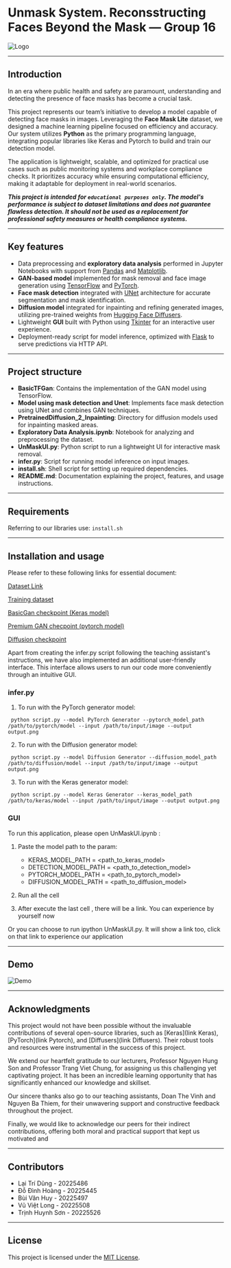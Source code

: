 # Unmask System. Reconsstructing Faces Beyond the Mask — Group 16


![Logo](https://github.com/user-attachments/assets/9f9680e0-e058-4fa0-983c-972cb8ba9451)

***


## Introduction

In an era where public health and safety are paramount, understanding and detecting the presence of face masks has become a crucial task.

This project represents our team’s initiative to develop a model capable of detecting face masks in images. Leveraging the **Face Mask Lite** dataset, we designed a machine learning pipeline focused on efficiency and accuracy. Our system utilizes **Python** as the primary programming language, integrating popular libraries like Keras and Pytorch to build and train our detection model.

The application is lightweight, scalable, and optimized for practical use cases such as public monitoring systems and workplace compliance checks. It prioritizes accuracy while ensuring computational efficiency, making it adaptable for deployment in real-world scenarios.

***This project is intended for `educational purposes only`. The model's performance is subject to dataset limitations and does not guarantee flawless detection. It should not be used as a replacement for professional safety measures or health compliance systems.***

***


## Key features

- Data preprocessing and **exploratory data analysis** performed in Jupyter Notebooks with support from [Pandas](https://pandas.pydata.org/) and [Matplotlib](https://matplotlib.org/).
- **GAN-based model** implemented for mask removal and face image generation using [TensorFlow](https://www.tensorflow.org/) and [PyTorch](https://pytorch.org/).
- **Face mask detection** integrated with [UNet](https://arxiv.org/abs/1505.04597) architecture for accurate segmentation and mask identification.
- **Diffusion model** integrated for inpainting and refining generated images, utilizing pre-trained weights from [Hugging Face Diffusers](https://huggingface.co/docs/diffusers/).
- Lightweight **GUI** built with Python using [Tkinter](https://docs.python.org/3/library/tkinter.html) for an interactive user experience.
- Deployment-ready script for model inference, optimized with [Flask](https://flask.palletsprojects.com/en/3.0.x/) to serve predictions via HTTP API.

***


## Project structure
- **BasicTFGan**: Contains the implementation of the GAN model using TensorFlow.  
- **Model using mask detection and Unet**: Implements face mask detection using UNet and combines GAN techniques.  
- **PretrainedDiffusion_2_Inpainting**: Directory for diffusion models used for inpainting masked areas.  
- **Exploratory Data Analysis.ipynb**: Notebook for analyzing and preprocessing the dataset.  
- **UnMaskUI.py**: Python script to run a lightweight UI for interactive mask removal.  
- **infer.py**: Script for running model inference on input images.  
- **install.sh**: Shell script for setting up required dependencies.  
- **README.md**: Documentation explaining the project, features, and usage instructions.

***


## Requirements
Referring to our libraries use: `install.sh`

***


## Installation and usage

Please refer to these following links for essential document:

[Dataset Link](https://www.kaggle.com/datasets/prasoonkottarathil/face-mask-lite-dataset)

[Training dataset](https://drive.google.com/drive/folders/1YSau5CWdgtpQGOpCvqhKLqvBwnVrO7jw?usp=sharing)

[BasicGan checkpoint (Keras model)](https://drive.google.com/file/d/1vjCB1Q21YFjnUDGkui1DrJsFLC7ztLlc/view?usp=sharing)

[Premium GAN checpoint (pytorch model)](https://drive.google.com/drive/folders/1JktC1krdN7wD1XqfuDTwnlsClhQaZ1Kg?usp=drive_link)

[Diffusion checkpoint](https://drive.google.com/file/d/186KQQTm-MmXlFYh1MzB2NUWw5KZsRqWk/view?usp=sharing)


Apart from creating the infer.py script following the teaching assistant's instructions, we have also implemented an additional user-friendly interface. This interface allows users to run our code more conveniently through an intuitive GUI.

### infer.py

   1. To run with the PyTorch generator model:

     python script.py --model PyTorch Generator --pytorch_model_path /path/to/pytorch/model --input /path/to/input/image --output output.png

   2. To run with the Diffusion generator model:

     python script.py --model Diffusion Generator --diffusion_model_path /path/to/diffusion/model --input /path/to/input/image --output output.png

   3. To run with the Keras generator model:

     python script.py --model Keras Generator --keras_model_path /path/to/keras/model --input /path/to/input/image --output output.png

### GUI
  
  To run this application, please open UnMaskUI.ipynb :
  
  1. Paste the model path to the param:
     + KERAS_MODEL_PATH = <path_to_keras_model>
     + DETECTION_MODEL_PATH = <path_to_detection_model>
     + PYTORCH_MODEL_PATH = <path_to_pytorch_model>
     + DIFFUSION_MODEL_PATH = <path_to_diffusion_model>
  
  2. Run all the cell 
  
  3. After execute the last cell , there will be a link. You can experience by yourself now

  Or you can choose to run ipython UnMaskUI.py. It will show a link too, click on that link to experience our application
  
***


## Demo
![Demo](https://github.com/user-attachments/assets/51e5dfe0-7586-47ba-92c2-5a233c3fca9f)

***


## Acknowledgments
This project would not have been possible without the invaluable contributions of several open-source libraries, such as [Keras](link Keras), [PyTorch](link Pytorch), and [Diffusers](link Diffusers). Their robust tools and resources were instrumental in the success of this project.

We extend our heartfelt gratitude to our lecturers, Professor Nguyen Hung Son and Professor Trang Viet Chung, for assigning us this challenging yet captivating project. It has been an incredible learning opportunity that has significantly enhanced our knowledge and skillset.

Our sincere thanks also go to our teaching assistants, Doan The Vinh and Nguyen Ba Thiem, for their unwavering support and constructive feedback throughout the project. 

Finally, we would like to acknowledge our peers for their indirect contributions, offering both moral and practical support that kept us motivated and

***


## Contributors
- Lại Trí Dũng - 20225486
- Đỗ Đình Hoàng - 20225445
- Bùi Văn Huy - 20225497
- Vũ Việt Long - 20225508
- Trịnh Huynh Sơn - 20225526

***


## License
This project is licensed under the [MIT License](LICENSE).
